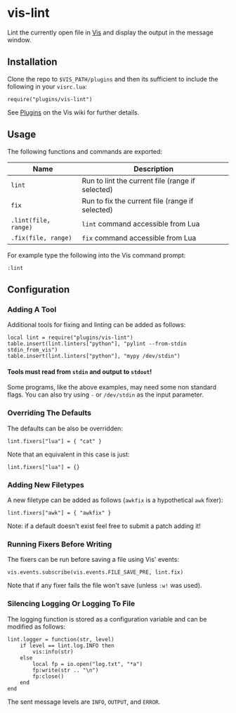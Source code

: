 # vis-lint

Lint the currently open file in [Vis](https://github.com/martanne/vis)
and display the output in the message window.

## Installation

Clone the repo to `$VIS_PATH/plugins` and then its sufficient to include
the following in your `visrc.lua`:

	require("plugins/vis-lint")

See [Plugins](https://github.com/martanne/vis/wiki/Plugins) on the Vis
wiki for further details.

## Usage

The following functions and commands are exported:

| Name                 | Description                                      |
|----------------------|--------------------------------------------------|
| `lint`               | Run to lint the current file (range if selected) |
| `fix`                | Run to fix the current file (range if selected)  |
| `.lint(file, range)` | `lint` command accessible from Lua               |
| `.fix(file, range)`  | `fix` command accessible from Lua                |

For example type the following into the Vis command prompt:

	:lint

## Configuration

### Adding A Tool

Additional tools for fixing and linting can be added as follows:

	local lint = require("plugins/vis-lint")
	table.insert(lint.linters["python"], "pylint --from-stdin stdin_from_vis")
	table.insert(lint.linters["python"], "mypy /dev/stdin")

#### Tools must read from `stdin` and output to `stdout`!

Some programs, like the above examples, may need some non standard flags.
You can also try using `-` or `/dev/stdin` as the input parameter.

### Overriding The Defaults

The defaults can be also be overridden:

	lint.fixers["lua"] = { "cat" }

Note that an equivalent in this case is just:

	lint.fixers["lua"] = {}

### Adding New Filetypes

A new filetype can be added as follows (`awkfix` is a hypothetical
`awk` fixer):

	lint.fixers["awk"] = { "awkfix" }

Note: if a default doesn't exist feel free to submit a patch adding it!

### Running Fixers Before Writing

The fixers can be run before saving a file using Vis' events:

	vis.events.subscribe(vis.events.FILE_SAVE_PRE, lint.fix)

Note that if any fixer fails the file won't save (unless `:w!` was used).

### Silencing Logging Or Logging To File

The logging function is stored as a configuration variable and can be
modified as follows:

	lint.logger = function(str, level)
		if level == lint.log.INFO then
			vis:info(str)
		else
			local fp = io.open("log.txt", "*a")
			fp:write(str .. "\n")
			fp:close()
		end
	end

The sent message levels are `INFO`, `OUTPUT`, and `ERROR`.
